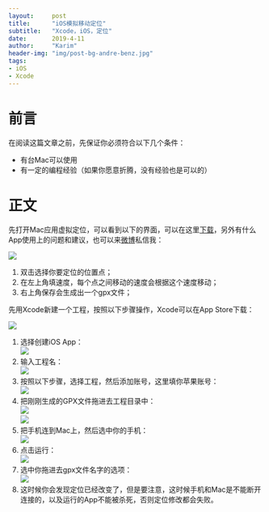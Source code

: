 ```yaml
---
layout:     post
title:      "iOS模拟移动定位"
subtitle:   "Xcode，iOS，定位"
date:       2019-4-11
author:     "Karim"
header-img: "img/post-bg-andre-benz.jpg"
tags:
- iOS
- Xcode
---
```


# 前言  
在阅读这篇文章之前，先保证你必须符合以下几个条件：
- 有台Mac可以使用
- 有一定的编程经验（如果你愿意折腾，没有经验也是可以的）  


# 正文
先打开Mac应用虚拟定位，可以看到以下的界面，可以在这里[下载](https://itunes.apple.com/cn/app/%E8%99%9A%E6%8B%9F%E5%AE%9A%E4%BD%8D/id1459663647?mt=12)，另外有什么App使用上的问题和建议，也可以来[微博](https://weibo.com/p/1005052095454814)私信我：  

![](http://images.foolishtalk.org/mock_location_1.png)

1. 双击选择你要定位的位置点；
2. 在左上角填速度，每个点之间移动的速度会根据这个速度移动；
3. 右上角保存会生成出一个gpx文件；

先用Xcode新建一个工程，按照以下步骤操作，Xcode可以在App Store下载：    

![](http://images.foolishtalk.org/mock_location_2.png)  

1. 选择创建iOS App：  
![](http://images.foolishtalk.org/mock_location_3.png)  
2. 输入工程名：  
![](http://images.foolishtalk.org/mock_location_4.png)  
3. 按照以下步骤，选择工程，然后添加账号，这里填你苹果账号：  
![](http://images.foolishtalk.org/mock_location_5.png)  
4. 把刚刚生成的GPX文件拖进去工程目录中：  
![](http://images.foolishtalk.org/mock_location_6.png)  
![](http://images.foolishtalk.org/mock_location_7.png)  
5. 把手机连到Mac上，然后选中你的手机：  
![](http://images.foolishtalk.org/mock_location_8.png)  
6. 点击运行：  
![](http://images.foolishtalk.org/mock_location_9.png)  
7. 选中你拖进去gpx文件名字的选项：  
![](http://images.foolishtalk.org/mock_location_10.png)  
8. 这时候你会发现定位已经改变了，但是要注意，这时候手机和Mac是不能断开连接的，以及运行的App不能被杀死，否则定位修改都会失败。